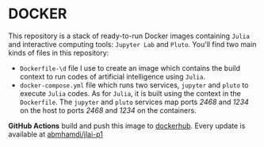 # DOCKER

This repository is a stack of ready-to-run Docker images containing `Julia` and interactive computing tools: `Jupyter Lab` and `Pluto`. You'll find two main kinds of files in this repository:
* `Dockerfile-\d` file I use to create an image which contains the build context to run codes of artificial intelligence using `Julia`.
* `docker-compose.yml` file which runs two services, `jupyter` and `pluto` to execute `Julia` codes. As for `Julia`, it is built using the context in the `Dockerfile`. The `jupyter` and `pluto` services map ports _2468_ and _1234_ on the host to ports _2468_ and _1234_ on the containers.

**GitHub Actions** build and push this image to [dockerhub](https://hub.docker.com/). Every update is available at [abmhamdi/jlai-p1](https://hub.docker.com/repository/docker/abmhamdi/jlai-p1)
